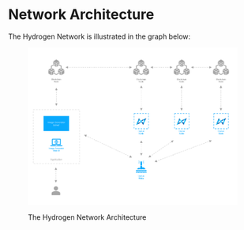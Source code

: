 # Network Architecture

The Hydrogen Network is illustrated in the graph below:

<figure><img src="../.gitbook/assets/hydrogen-architecture.png" alt=""><figcaption><p>The Hydrogen Network Architecture</p></figcaption></figure>
